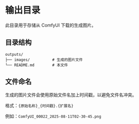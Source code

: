 # 输出目录

此目录用于存储从 ComfyUI 下载的生成图片。

## 目录结构

```
outputs/
├── images/          # 生成的图片文件
└── README.md        # 本文件
```

## 文件命名

生成的图片文件会使用原始文件名加上时间戳，以避免文件名冲突。

格式：`{原始名称}_{时间戳}.{扩展名}`

例如：`ComfyUI_00022_2025-08-11T02-30-45.png`